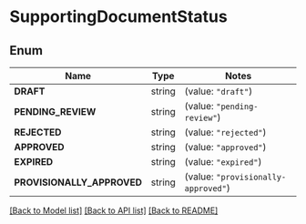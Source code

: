 # SupportingDocumentStatus

## Enum

Name | Type | Notes
------------ | ------------- | -------------
**DRAFT** | string | (value: `"draft"`)
**PENDING_REVIEW** | string | (value: `"pending-review"`)
**REJECTED** | string | (value: `"rejected"`)
**APPROVED** | string | (value: `"approved"`)
**EXPIRED** | string | (value: `"expired"`)
**PROVISIONALLY_APPROVED** | string | (value: `"provisionally-approved"`)


[[Back to Model list]](../README.md#documentation-for-models) [[Back to API list]](../README.md#documentation-for-api-endpoints) [[Back to README]](../README.md)


